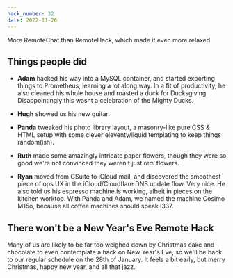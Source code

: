 ```yaml
---
hack_number: 32
date: 2022-11-26
---
```


More RemoteChat than RemoteHack, which made it even more relaxed.

## Things people did

- **Adam** hacked his way into a MySQL container, and started exporting things to Prometheus, learning a lot along way. In a fit of productivity, he also cleaned his whole house and roasted a duck for Ducksgiving. Disappointingly this wasnt a celebration of the Mighty Ducks.

- **Hugh** showed us his new guitar.

- **Panda** tweaked his photo library layout, a masonry-like pure CSS & HTML setup with some clever eleventy/liquid templating to keep things random(ish).

- **Ruth** made some amazingly intricate paper flowers, though they were so good we're not convinced they weren't just _real_ flowers.

- **Ryan** moved from GSuite to iCloud mail, and discovered the smoothest piece of ops UX in the iCloud/Cloudflare DNS update flow. Very nice. He also told us his espresso machine is working, albeit in pieces on the kitchen worktop. With Panda and Adam, we named the machine Cosimo M15o, because all coffee machines should speak l337.

## There won't be a New Year's Eve Remote Hack

Many of us are likely to be far too weighed down by Christmas cake and chocolate to even contemplate a hack on New Year's Eve, so we'll be back to our regular schedule on the 28th of January. It feels a bit early, but merry Christmas, happy new year, and all that jazz.

